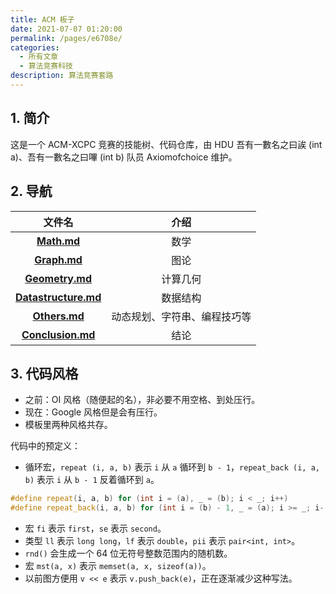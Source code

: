 ```yaml
---
title: ACM 板子
date: 2021-07-07 01:20:00
permalink: /pages/e6708e/
categories:
  - 所有文章
  - 算法竞赛科技
description: 算法竞赛套路
---
```


## 1. 简介

这是一个 ACM-XCPC 竞赛的技能树、代码仓库，由 HDU 吾有一數名之曰誒 (int a)、吾有一數名之曰嗶 (int b) 队员 Axiomofchoice 维护。

## 2. 导航

|                                                   文件名                                                    |             介绍             |
| :---------------------------------------------------------------------------------------------------------: | :--------------------------: |
|          [**Math.md**](https://github.com/axiomofchoice-hjt/ACM-axiomofchoice/blob/master/Math.md)          |             数学             |
|         [**Graph.md**](https://github.com/axiomofchoice-hjt/ACM-axiomofchoice/blob/master/Graph.md)         |             图论             |
|      [**Geometry.md**](https://github.com/axiomofchoice-hjt/ACM-axiomofchoice/blob/master/Geometry.md)      |           计算几何           |
| [**Datastructure.md**](https://github.com/axiomofchoice-hjt/ACM-axiomofchoice/blob/master/Datastructure.md) |           数据结构           |
|        [**Others.md**](https://github.com/axiomofchoice-hjt/ACM-axiomofchoice/blob/master/Others.md)        | 动态规划、字符串、编程技巧等 |
|    [**Conclusion.md**](https://github.com/axiomofchoice-hjt/ACM-axiomofchoice/blob/master/Conclusion.md)    |             结论             |

## 3. 代码风格

- 之前：OI 风格（随便起的名），非必要不用空格、到处压行。
- 现在：Google 风格但是会有压行。
- 模板里两种风格共存。

代码中的预定义：

- 循环宏，`repeat (i, a, b)` 表示 `i` 从 `a` 循环到 `b - 1`，`repeat_back (i, a, b)` 表示 `i` 从 `b - 1` 反着循环到 `a`。

```cpp
#define repeat(i, a, b) for (int i = (a), _ = (b); i < _; i++)
#define repeat_back(i, a, b) for (int i = (b) - 1, _ = (a); i >= _; i--)
```

- 宏 `fi` 表示 `first`，`se` 表示 `second`。
- 类型 `ll` 表示 `long long`，`lf` 表示 `double`，`pii` 表示 `pair<int, int>`。
- `rnd()` 会生成一个 64 位无符号整数范围内的随机数。
- 宏 `mst(a, x)` 表示 `memset(a, x, sizeof(a))`。
- 以前图方便用 `v << e` 表示 `v.push_back(e)`，正在逐渐减少这种写法。
